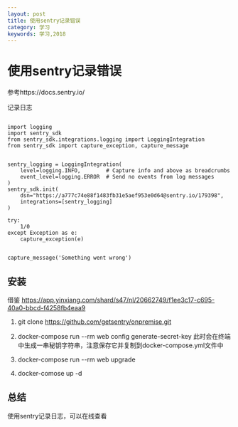 ```yaml
---
layout: post
title: 使用sentry记录错误
category: 学习
keywords: 学习,2018
---
```



# 使用sentry记录错误

参考https://docs.sentry.io/

记录日志

```

import logging
import sentry_sdk
from sentry_sdk.integrations.logging import LoggingIntegration
from sentry_sdk import capture_exception, capture_message


sentry_logging = LoggingIntegration(
    level=logging.INFO,        # Capture info and above as breadcrumbs
    event_level=logging.ERROR  # Send no events from log messages
)
sentry_sdk.init(
    dsn="https://a777c74e88f1483fb31e5aef953e0d64@sentry.io/179398",
    integrations=[sentry_logging]
)

try:
    1/0
except Exception as e:
    capture_exception(e)


capture_message('Something went wrong')

```


## 安装

借鉴
https://app.yinxiang.com/shard/s47/nl/20662749/f1ee3c17-c695-40a0-bbcd-f4258fb4eaa9

1.  git clone https://github.com/getsentry/onpremise.git

2.  docker-compose run --rm web config generate-secret-key
此时会在终端中生成一串秘钥字符串，注意保存它并复制到docker-compose.yml文件中

3.  docker-compose run --rm web upgrade

4.  docker-comose up -d



## 总结
使用sentry记录日志，可以在线查看



